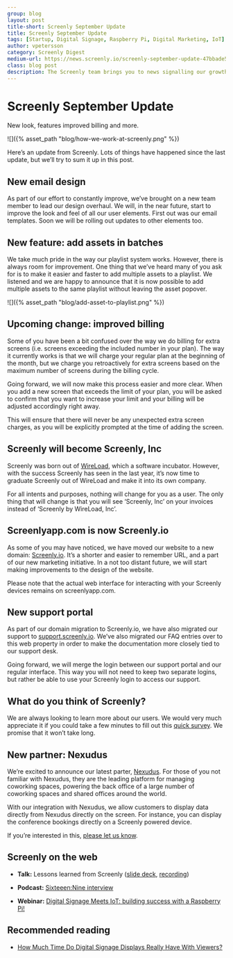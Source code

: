 ```yaml
---
group: blog
layout: post
title-short: Screenly September Update
title: Screenly September Update
tags: [Startup, Digital Signage, Raspberry Pi, Digital Marketing, IoT]
author: vpetersson
category: Screenly Digest
medium-url: https://news.screenly.io/screenly-september-update-47bbade56ec1
class: blog post
description: The Screenly team brings you to news signalling our growth. Emerging as a standalone company, Screenly, Inc introduces a new look, an exciting partnership, and additional product features, and more. Feel free to provide feedback on our progress.
---
```


# Screenly September Update

New look, features improved billing and more.

![]({% asset_path "blog/how-we-work-at-screenly.png" %})

Here’s an update from Screenly. Lots of things have happened since the last update, but we’ll try to sum it up in this post.

## New email design

As part of our effort to constantly improve, we’ve brought on a new team member to lead our design overhaul. We will, in the near future, start to improve the look and feel of all our user elements. First out was our email templates. Soon we will be rolling out updates to other elements too.

## New feature: add assets in batches

We take much pride in the way our playlist system works. However, there is always room for improvement. One thing that we’ve heard many of you ask for is to make it easier and faster to add multiple assets to a playlist. We listened and we are happy to announce that it is now possible to add multiple assets to the same playlist without leaving the asset popover.

![]({% asset_path "blog/add-asset-to-playlist.png" %})

## Upcoming change: improved billing

Some of you have been a bit confused over the way we do billing for extra screens (i.e. screens exceeding the included number in your plan). The way it currently works is that we will charge your regular plan at the beginning of the month, but we charge you retroactively for extra screens based on the maximum number of screens during the billing cycle.

Going forward, we will now make this process easier and more clear. When you add a new screen that exceeds the limit of your plan, you will be asked to confirm that you want to increase your limit and your billing will be adjusted accordingly right away.

This will ensure that there will never be any unexpected extra screen charges, as you will be explicitly prompted at the time of adding the screen.

## Screenly will become Screenly, Inc

Screenly was born out of [WireLoad](https://www.wireload.net), which a software incubator. However, with the success Screenly has seen in the last year, it’s now time to graduate Screenly out of WireLoad and make it into its own company.

For all intents and purposes, nothing will change for you as a user. The only thing that will change is that you will see ‘Screenly, Inc’ on your invoices instead of ‘Screenly by WireLoad, Inc’.

## Screenlyapp.com is now Screenly.io

As some of you may have noticed, we have moved our website to a new domain: [Screenly.io](https://www.screenly.io). It’s a shorter and easier to remember URL, and a part of our new marketing initiative. In a not too distant future, we will start making improvements to the design of the website.

Please note that the actual web interface for interacting with your Screenly devices remains on screenlyapp.com.

## New support portal

As part of our domain migration to Screenly.io, we have also migrated our support to [support.screenly.io](https://support.screenly.io). We’ve also migrated our FAQ entries over to this web property in order to make the documentation more closely tied to our support desk.

Going forward, we will merge the login between our support portal and our regular interface. This way you will not need to keep two separate logins, but rather be able to use your Screenly login to access our support.

## What do you think of Screenly?

We are always looking to learn more about our users. We would very much appreciate it if you could take a few minutes to fill out this [quick survey](https://survey.io/survey/19ecb). We promise that it won’t take long.

## New partner: Nexudus

We’re excited to announce our latest parter, [Nexudus](http://www.nexudus.com/). For those of you not familiar with Nexudus, they are the leading platform for managing coworking spaces, powering the back office of a large number of coworking spaces and shared offices around the world.

With our integration with Nexudus, we allow customers to display data directly from Nexudus directly on the screen. For instance, you can display the conference bookings directly on a Screenly powered device.

If you’re interested in this, [please let us know](https://support.screenly.io/).

## Screenly on the web

* **Talk:** Lessons learned from Screenly ([slide deck](https://speakerdeck.com/vpetersson/lessons-learned-from-screenly-at-linuxing-in-london), [recording](https://skillsmatter.com/skillscasts/8872-lessons-learned-from-screenly-and-deploying-thousands-of-linux-based-raspberry-pis-in-production-speaker-viktor-petersson))

* **Podcast:** [Sixteeen:Nine interview](http://sixteennine.podbean.com/e/viktor-petersson-screenly/)

* **Webinar:** [Digital Signage Meets IoT: building success with a Raspberry Pi!](https://www.brighttalk.com/webcast/6793/206421)

## Recommended reading

* [How Much Time Do Digital Signage Displays Really Have With Viewers?](http://www.sixteen-nine.net/2016/06/23/how-much-time-do-digital-signage-displays-really-have-with-viewers/)
